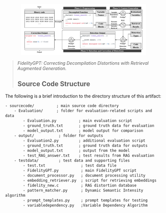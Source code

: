 <div align=center><img src="doc/fidelitygpt-workflow.pdf" width="80%"></div>

> *FidelityGPT: Correcting Decompilation Distortions with Retrieval Augmented Generation.*
> ## Source Code Structure
The following is a brief introduction to the directory structure of this artifact:
```
- sourcecode/          ; main source code directory
    - Evaluation/      ; folder for evaluation-related scripts and data
        - Evaluation.py          ; main evaluation script
        - ground_truth.txt       ; ground truth data for evaluation
        - model_output.txt       ; model output for comparison
    - output/           ; folder for outputs
        - Evaluation2.py         ; additional evaluation script
        - ground_truth.txt       ; ground truth data for outputs
        - model_output.txt       ; output from the model
        - test_RAG_answer.txt    ; test results from RAG evaluation
    - testdata/         ; test data and supporting files
        - test.txt                ; test data file
        - FidelityGPT.py          ; main FidelityGPT script
        - document_processor.py   ; document processing utility
        - embedding_retriever.py  ; script for retrieving embeddings
        - fidelity_new.c          ; RAG distortion database
        - pattern_matcher.py      ; Dynamic Semantic Intensity algorithm
        - prompt_templates.py     ; prompt templates for testing       
        - variabledependency.py   ;Variable Dependency Algorithm

```
